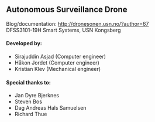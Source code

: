 ## Autonomous Surveillance Drone
Blog/documentation: http://dronesonen.usn.no/?author=67 <br>
DFSS3101-19H Smart Systems, USN Kongsberg

#### Developed by:<br>
* Sirajuddin Asjad (Computer engineer)<br>
* Håkon Jordet (Computer engineer)<br>
* Kristian Klev (Mechanical engineer)

#### Special thanks to:
* Jan Dyre Bjerknes
* Steven Bos
* Dag Andreas Hals Samuelsen
* Richard Thue
